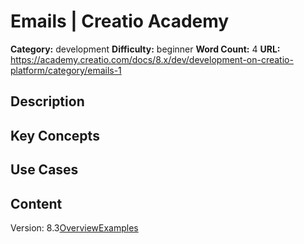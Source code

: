 # Emails | Creatio Academy

**Category:** development **Difficulty:** beginner **Word Count:** 4 **URL:**
https://academy.creatio.com/docs/8.x/dev/development-on-creatio-platform/category/emails-1

## Description

## Key Concepts

## Use Cases

## Content

Version:
8.3[Overview](/docs/8.x/dev/development-on-creatio-platform/platform-customization/classic-ui/emails/overview)[Examples](/docs/8.x/dev/development-on-creatio-platform/emails-customization-examples)
